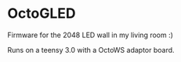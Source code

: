 # OctoGLED

Firmware for the 2048 LED wall in my living room :)

Runs on a teensy 3.0 with a OctoWS adaptor board.